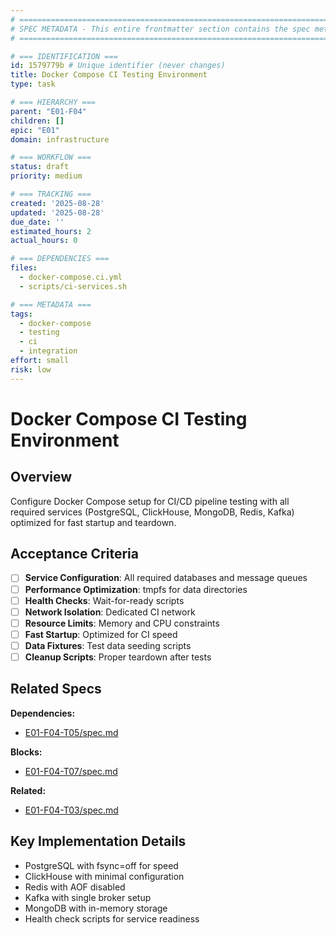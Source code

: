 ```yaml
---
# ============================================================================
# SPEC METADATA - This entire frontmatter section contains the spec metadata
# ============================================================================

# === IDENTIFICATION ===
id: 1579779b # Unique identifier (never changes)
title: Docker Compose CI Testing Environment
type: task

# === HIERARCHY ===
parent: "E01-F04"
children: []
epic: "E01"
domain: infrastructure

# === WORKFLOW ===
status: draft
priority: medium

# === TRACKING ===
created: '2025-08-28'
updated: '2025-08-28'
due_date: ''
estimated_hours: 2
actual_hours: 0

# === DEPENDENCIES ===
files:
  - docker-compose.ci.yml
  - scripts/ci-services.sh

# === METADATA ===
tags:
  - docker-compose
  - testing
  - ci
  - integration
effort: small
risk: low
---
```


# Docker Compose CI Testing Environment

## Overview

Configure Docker Compose setup for CI/CD pipeline testing with all required services (PostgreSQL, ClickHouse, MongoDB, Redis, Kafka) optimized for fast startup and teardown.

## Acceptance Criteria

- [ ] **Service Configuration**: All required databases and message queues
- [ ] **Performance Optimization**: tmpfs for data directories
- [ ] **Health Checks**: Wait-for-ready scripts
- [ ] **Network Isolation**: Dedicated CI network
- [ ] **Resource Limits**: Memory and CPU constraints
- [ ] **Fast Startup**: Optimized for CI speed
- [ ] **Data Fixtures**: Test data seeding scripts
- [ ] **Cleanup Scripts**: Proper teardown after tests

## Related Specs

**Dependencies:**
- [E01-F04-T05/spec.md](../E01-F04-T05/spec.md)

**Blocks:**
- [E01-F04-T07/spec.md](../E01-F04-T07/spec.md)

**Related:**
- [E01-F04-T03/spec.md](../E01-F04-T03/spec.md)

## Key Implementation Details

- PostgreSQL with fsync=off for speed
- ClickHouse with minimal configuration
- Redis with AOF disabled
- Kafka with single broker setup
- MongoDB with in-memory storage
- Health check scripts for service readiness
